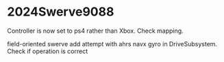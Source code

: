 # 2024Swerve9088
Controller is now set to ps4 rather than Xbox. Check mapping.

field-oriented swerve add attempt with ahrs navx gyro in DriveSubsystem. Check if operation is correct
